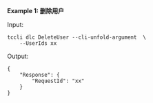 **Example 1: 删除用户**



Input: 

```
tccli dlc DeleteUser --cli-unfold-argument  \
    --UserIds xx
```

Output: 
```
{
    "Response": {
        "RequestId": "xx"
    }
}
```

